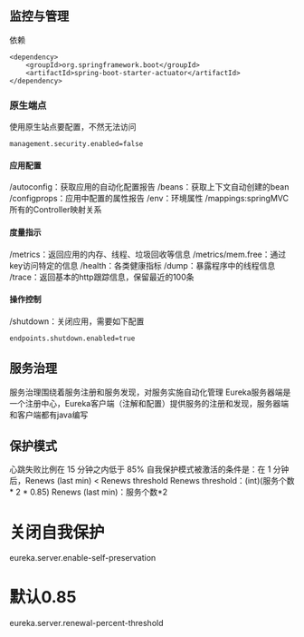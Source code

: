 ﻿## 监控与管理
依赖
```
<dependency>
    <groupId>org.springframework.boot</groupId>
    <artifactId>spring-boot-starter-actuator</artifactId>
</dependency>
```
### 原生端点
使用原生站点要配置，不然无法访问
```
management.security.enabled=false
```
#### 应用配置
/autoconfig：获取应用的自动化配置报告
/beans：获取上下文自动创建的bean
/configprops：应用中配置的属性报告
/env：环境属性
/mappings:springMVC所有的Controller映射关系

#### 度量指示
/metrics：返回应用的内存、线程、垃圾回收等信息
  /metrics/mem.free：通过key访问特定的信息
/health：各类健康指标
/dump：暴露程序中的线程信息
/trace：返回基本的http跟踪信息，保留最近的100条

#### 操作控制
/shutdown：关闭应用，需要如下配置
```
endpoints.shutdown.enabled=true
```

## 服务治理
服务治理围绕着服务注册和服务发现，对服务实施自动化管理
Eureka服务器端是一个注册中心，Eureka客户端（注解和配置）提供服务的注册和发现，服务器端和客户端都有java编写

## 保护模式
心跳失败比例在 15 分钟之内低于 85%
自我保护模式被激活的条件是：在 1 分钟后，Renews (last min) < Renews threshold
Renews threshold：(int)(服务个数 * 2 * 0.85)
Renews (last min)：服务个数*2
# 关闭自我保护
eureka.server.enable-self-preservation
# 默认0.85
eureka.server.renewal-percent-threshold


